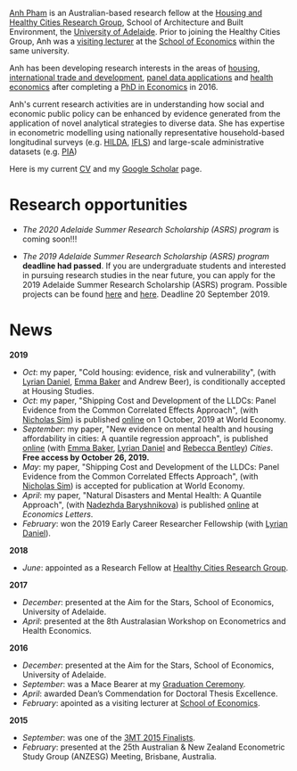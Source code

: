 [Anh Pham](https://researchers.adelaide.edu.au/profile/ngoc.t.pham) is an Australian-based research fellow at the [Housing and Healthy Cities Research Group](https://architecture.adelaide.edu.au/research/housing-and-healthy-cities), School of Architecture and Built Environment, the [University of Adelaide](https://www.adelaide.edu.au/). Prior to joining the Healthy Cities Group, Anh was a [visiting lecturer](teaching.md) at the [School of Economics](https://economics.adelaide.edu.au/) within the same university.

Anh has been developing research interests in the areas of [housing](research.md#housing), [international trade and development](research.md#international-trade-and-development), [panel data applications](research.md#panel-data-applications) and [health economics](research.md#health-economics) after completing a [PhD in Economics](education.md#post-graduate-degrees) in 2016. 

Anh's current research activities are in understanding how social and economic public policy can be enhanced by evidence generated from the application of novel analytical strategies to diverse data. She has expertise in econometric modelling using nationally representative household-based longitudinal surveys (e.g. [HILDA](https://melbourneinstitute.unimelb.edu.au/hilda), [IFLS](https://www.rand.org/well-being/social-and-behavioral-policy/data/FLS/IFLS.html)) and large-scale administrative datasets (e.g. [PIA](https://www.dss.gov.au/review-of-australias-welfare-system/australian-priority-investment-approach-to-welfare))

Here is my current [CV](papers/Anh_Pham_CV.pdf) and my [Google Scholar](https://scholar.google.com.au/citations?hl=en&user=C71OJdIAAAAJ) page. 

# Research opportunities
- *The 2020 Adelaide Summer Research Scholarship (ASRS) program* is coming soon!!!

- *The 2019 Adelaide Summer Research Scholarship (ASRS) program* **deadline had passed**. If you are undergraduate students and interested in pursuing research studies in the near future, you can apply for the 2019 Adelaide Summer Research Scholarship (ASRS) program. Possible projects can be found [here](https://ecms.adelaide.edu.au/news/list/2019/07/08/adelaide-summer-research-scholarships-applications-now-open?fbclid=IwAR1ndWKVIT9VGjX_XaXLM8Mc6sL0ES64MXqjBBBkx5UMJ6_DvZLVqTB_8gM) and [here](https://www.adelaide.edu.au/professions/students/summer-research-scholarships). Deadline 20 September 2019.

# News
**2019**
- *Oct*: my paper, "Cold housing: evidence, risk and vulnerability", (with [Lyrian Daniel](https://researchers.adelaide.edu.au/profile/lyrian.daniel),  [Emma Baker](https://researchers.adelaide.edu.au/profile/emma.baker) and Andrew Beer), is conditionally accepted at Housing Studies.
- *Oct*: my paper, "Shipping Cost and Development of the LLDCs: Panel Evidence from the Common Correlated Effects Approach", (with [Nicholas Sim](https://sites.google.com/view/nicholassim/home)) is published [online](https://onlinelibrary.wiley.com/doi/abs/10.1111/twec.12871) on 1 October, 2019 at World Economy.
- *September*: my paper, "New evidence on mental health and housing affordability in cities: A quantile regression approach", is published [online](https://www.sciencedirect.com/science/article/pii/S0264275119303804?dgcid=coauthor) (with [Emma Baker](https://researchers.adelaide.edu.au/profile/emma.baker), [Lyrian Daniel](https://researchers.adelaide.edu.au/profile/lyrian.daniel) and [Rebecca Bentley](https://findanexpert.unimelb.edu.au/display/person99174)) *Cities*. **Free access by October 26, 2019.**
- *May*: my paper, "Shipping Cost and Development of the LLDCs: Panel Evidence from the Common Correlated Effects Approach", (with [Nicholas Sim](https://sites.google.com/view/nicholassim/home)) is accepted for publication at World Economy.
- *April*: my paper, "Natural Disasters and Mental Health: A Quantile Approach", (with [Nadezhda Baryshnikova](https://researchers.adelaide.edu.au/profile/nadezhda.baryshnikova)) is published [online](https://www.sciencedirect.com/science/article/pii/S0165176519301387) at *Economics Letters*.
- *February*: won the 2019 Early Career Researcher Fellowship (with [Lyrian Daniel](https://researchers.adelaide.edu.au/profile/lyrian.daniel)).

**2018**
- *June*: appointed as a Research Fellow at [Healthy Cities Research Group](https://architecture.adelaide.edu.au/research/housing-and-healthy-cities).

**2017**
- *December*: presented at the Aim for the Stars, School of Economics, University of Adelaide.
- *April*: presented at the 8th Australasian Workshop on Econometrics and Health Economics.

**2016**
- *December*: presented at the Aim for the Stars, School of Economics, University of Adelaide.
- *September*: was a Mace Bearer at my [Graduation Ceremony](https://www.youtube.com/watch?v=hilxLwIgNo0&list=PLrj2iJKdUdbwgO0RgYgUeFq0S8u0OX167&index=6&t=0s).
- *April*: awarded Dean’s Commendation for Doctoral Thesis Excellence. 
- *February*: apointed as a visiting lecturer at [School of Economics](https://economics.adelaide.edu.au/).

**2015**
- *September*: was one of the [3MT 2015 Finalists](https://www.youtube.com/watch?v=e5ZbZj-_Oys&list=PLrj2iJKdUdbz2yAOAAtkcp2NBLhWNsw7F&index=7).
- *February*: presented at the 25th Australian & New Zealand Econometric Study Group (ANZESG) Meeting, Brisbane, Australia.
